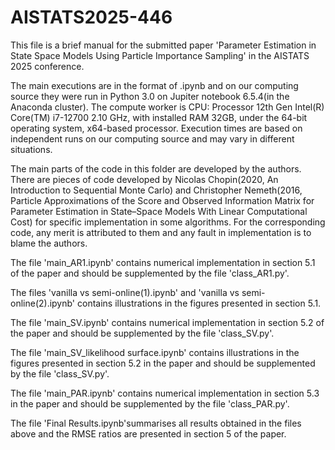 # AISTATS2025-446
This file is a brief manual for the submitted paper 'Parameter Estimation in State Space Models Using Particle
Importance Sampling' in the AISTATS 2025 conference. 

The main executions are in the format of .ipynb and on our computing source they were run in Python 3.0 on Jupiter notebook 6.5.4(in the Anaconda cluster). 
The compute worker is CPU: Processor 12th Gen Intel(R) Core(TM) i7-12700 2.10 GHz, with installed RAM 32GB, under the 64-bit operating system, x64-based processor. 
Execution times are based on independent runs on our computing source and may vary in different situations.

The main parts of the code in this folder are developed by the authors. There are pieces of code developed by Nicolas Chopin(2020, An Introduction to Sequential Monte Carlo) 
and Christopher Nemeth(2016, Particle Approximations of the Score and Observed Information Matrix for Parameter Estimation in State–Space Models With Linear Computational 
Cost) for specific implementation in some algorithms. For the corresponding code, any merit is attributed to them and any fault in implementation is to blame the authors. 


The file 'main_AR1.ipynb' contains numerical implementation in section 5.1 of the paper and should be supplemented by the file 'class_AR1.py'.

The files 'vanilla vs semi-online(1).ipynb' and 'vanilla vs semi-online(2).ipynb' contains illustrations in the figures presented in section 5.1.

The file 'main_SV.ipynb' contains numerical implementation in section 5.2 of the paper and should be supplemented by the file 'class_SV.py'.

The file 'main_SV_likelihood surface.ipynb' contains illustrations in the figures presented in section 5.2 in the paper and should be supplemented by the file 'class_SV.py'.

The file 'main_PAR.ipynb' contains numerical implementation in section 5.3 in the paper and should be supplemented by the file 'class_PAR.py'.

The file 'Final Results.ipynb'summarises all results obtained in the files above and the RMSE ratios are presented in section 5 of the paper.
